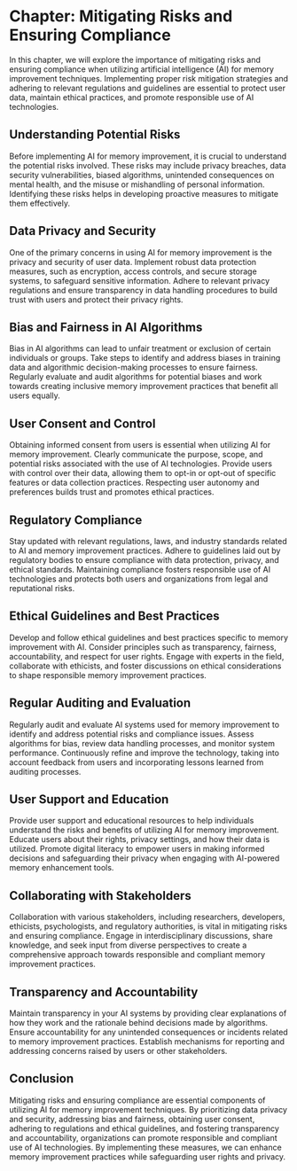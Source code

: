 Chapter: Mitigating Risks and Ensuring Compliance
=================================================

In this chapter, we will explore the importance of mitigating risks and ensuring compliance when utilizing artificial intelligence (AI) for memory improvement techniques. Implementing proper risk mitigation strategies and adhering to relevant regulations and guidelines are essential to protect user data, maintain ethical practices, and promote responsible use of AI technologies.

Understanding Potential Risks
-----------------------------

Before implementing AI for memory improvement, it is crucial to understand the potential risks involved. These risks may include privacy breaches, data security vulnerabilities, biased algorithms, unintended consequences on mental health, and the misuse or mishandling of personal information. Identifying these risks helps in developing proactive measures to mitigate them effectively.

Data Privacy and Security
-------------------------

One of the primary concerns in using AI for memory improvement is the privacy and security of user data. Implement robust data protection measures, such as encryption, access controls, and secure storage systems, to safeguard sensitive information. Adhere to relevant privacy regulations and ensure transparency in data handling procedures to build trust with users and protect their privacy rights.

Bias and Fairness in AI Algorithms
----------------------------------

Bias in AI algorithms can lead to unfair treatment or exclusion of certain individuals or groups. Take steps to identify and address biases in training data and algorithmic decision-making processes to ensure fairness. Regularly evaluate and audit algorithms for potential biases and work towards creating inclusive memory improvement practices that benefit all users equally.

User Consent and Control
------------------------

Obtaining informed consent from users is essential when utilizing AI for memory improvement. Clearly communicate the purpose, scope, and potential risks associated with the use of AI technologies. Provide users with control over their data, allowing them to opt-in or opt-out of specific features or data collection practices. Respecting user autonomy and preferences builds trust and promotes ethical practices.

Regulatory Compliance
---------------------

Stay updated with relevant regulations, laws, and industry standards related to AI and memory improvement practices. Adhere to guidelines laid out by regulatory bodies to ensure compliance with data protection, privacy, and ethical standards. Maintaining compliance fosters responsible use of AI technologies and protects both users and organizations from legal and reputational risks.

Ethical Guidelines and Best Practices
-------------------------------------

Develop and follow ethical guidelines and best practices specific to memory improvement with AI. Consider principles such as transparency, fairness, accountability, and respect for user rights. Engage with experts in the field, collaborate with ethicists, and foster discussions on ethical considerations to shape responsible memory improvement practices.

Regular Auditing and Evaluation
-------------------------------

Regularly audit and evaluate AI systems used for memory improvement to identify and address potential risks and compliance issues. Assess algorithms for bias, review data handling processes, and monitor system performance. Continuously refine and improve the technology, taking into account feedback from users and incorporating lessons learned from auditing processes.

User Support and Education
--------------------------

Provide user support and educational resources to help individuals understand the risks and benefits of utilizing AI for memory improvement. Educate users about their rights, privacy settings, and how their data is utilized. Promote digital literacy to empower users in making informed decisions and safeguarding their privacy when engaging with AI-powered memory enhancement tools.

Collaborating with Stakeholders
-------------------------------

Collaboration with various stakeholders, including researchers, developers, ethicists, psychologists, and regulatory authorities, is vital in mitigating risks and ensuring compliance. Engage in interdisciplinary discussions, share knowledge, and seek input from diverse perspectives to create a comprehensive approach towards responsible and compliant memory improvement practices.

Transparency and Accountability
-------------------------------

Maintain transparency in your AI systems by providing clear explanations of how they work and the rationale behind decisions made by algorithms. Ensure accountability for any unintended consequences or incidents related to memory improvement practices. Establish mechanisms for reporting and addressing concerns raised by users or other stakeholders.

Conclusion
----------

Mitigating risks and ensuring compliance are essential components of utilizing AI for memory improvement techniques. By prioritizing data privacy and security, addressing bias and fairness, obtaining user consent, adhering to regulations and ethical guidelines, and fostering transparency and accountability, organizations can promote responsible and compliant use of AI technologies. By implementing these measures, we can enhance memory improvement practices while safeguarding user rights and privacy.
